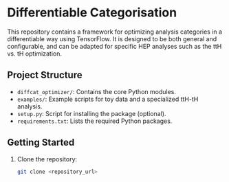 # Differentiable Categorisation

This repository contains a framework for optimizing analysis categories in a differentiable way using TensorFlow. It is designed to be both general and configurable, and can be adapted for specific HEP analyses such as the ttH vs. tH optimization.

## Project Structure

- `diffcat_optimizer/`: Contains the core Python modules.
- `examples/`: Example scripts for toy data and a specialized ttH-tH analysis.
- `setup.py`: Script for installing the package (optional).
- `requirements.txt`: Lists the required Python packages.

## Getting Started

1. Clone the repository:
   ```bash
   git clone <repository_url>
